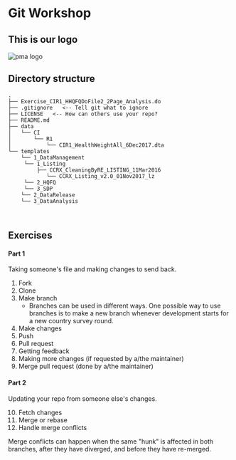 # Git Workshop

## This is our logo
![pma logo](https://pma2020.org/sites/default/files/PMA2020FINALwtext.jpg)

## Directory structure
```
.
├── Exercise_CIR1_HHQFQDoFile2_2Page_Analysis.do
├── .gitignore   <-- Tell git what to ignore
├── LICENSE   <-- How can others use your repo?
├── README.md
├── data
│   └── CI
│       └── R1
│           └── CIR1_WealthWeightAll_6Dec2017.dta
└── templates
    └── 1_DataManagement
     └── 1_Listing
     	 ├── CCRX_CleaningByRE_LISTING_11Mar2016
            └── CCRX_Listing_v2.0_01Nov2017_lz
     └── 2_HQFQ
     └── 3_SDP
    └── 2_DataRelease
    └── 3_DataAnalysis
 
         
```

## Exercises 

<!---
### Use Case 1 - Personal Repo
- Personal changes over time; saving (interactive)
  - Init repo.
  - Add; commit.
  - Remove; commit.
  - Add/remove file
  - Add/remove hunks
- Testing things out
  - Create branch; try stuff out; go back
- Reset to specific commits
  - Must be a branch from most recent work.

### Use Case 2 - Collaboration
--->

#### Part 1
Taking someone's file and making changes to send back. 
  1. Fork
  2. Clone
  3. Make branch
     - Branches can be used in 
different ways. One possible way to use branches is to make a new branch 
whenever development starts for a new country survey round.
  4. Make changes
  5. Push
  6. Pull request
  7. Getting feedback
  8. Making more changes (if requested by a/the maintainer)
  9. Merge pull request (done by a/the maintainer)

#### Part 2
Updating your repo from someone else's changes.

  10. Fetch changes
  11. Merge or rebase
  12. Handle merge conflicts

Merge conflicts can happen when the same "hunk" is affected in both branches, after 
    they have diverged, and before they have re-merged.
